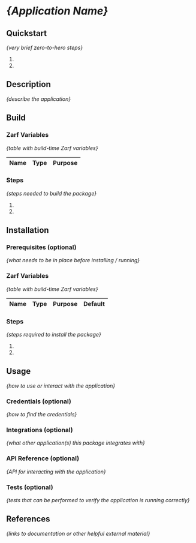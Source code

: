 # _{Application Name}_

## Quickstart

_{very brief zero-to-hero steps}_

1.
1. 

## Description

_{describe the application}_

## Build

### Zarf Variables

_{table with build-time Zarf variables}_

| Name | Type | Purpose |
|--|--|--|

### Steps

_{steps needed to build the package}_

1. 
1. 

## Installation

### Prerequisites (optional)

_{what needs to be in place before installing / running}_

### Zarf Variables

_{table with build-time Zarf variables}_

| Name | Type | Purpose | Default |
|--|--|--|--|

### Steps

_{steps required to install the package}_

1. 
1. 

## Usage

_{how to use or interact with the application}_

### Credentials (optional)

_{how to find the credentials}_

### Integrations (optional)

_{what other application(s) this package integrates with}_

### API Reference (optional)

_{API for interacting with the application}_

### Tests (optional)

_{tests that can be performed to verify the application is running correctly}_

## References

_{links to documentation or other helpful external material}_
